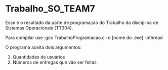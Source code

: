 # Trabalho_SO_TEAM7
Esse é o resultado da parte de programação do Trabalho da disciplina de Sistemas Operacionais (TT304).

Para compilar use :gcc TrabalhoProgramacao.c -o [nome do .exe] -pthread

O programa aceita dois argumentos:
  1. Quantidades de usuários
  2. Números de entregas que vão ser feitas
